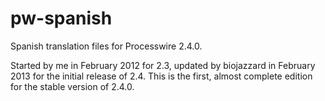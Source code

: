 pw-spanish
==========

Spanish translation files for Processwire 2.4.0. 

Started by me in February 2012 for 2.3, updated by biojazzard in February 2013 for the initial release of 2.4. This is the first, almost complete edition for the stable version of 2.4.0. 
